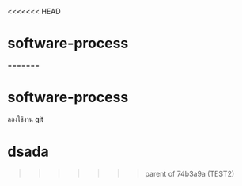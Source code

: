 <<<<<<< HEAD
# software-process
=======
# software-process

ลองใช้งาน git

# dsada
>>>>>>> parent of 74b3a9a (TEST2)
